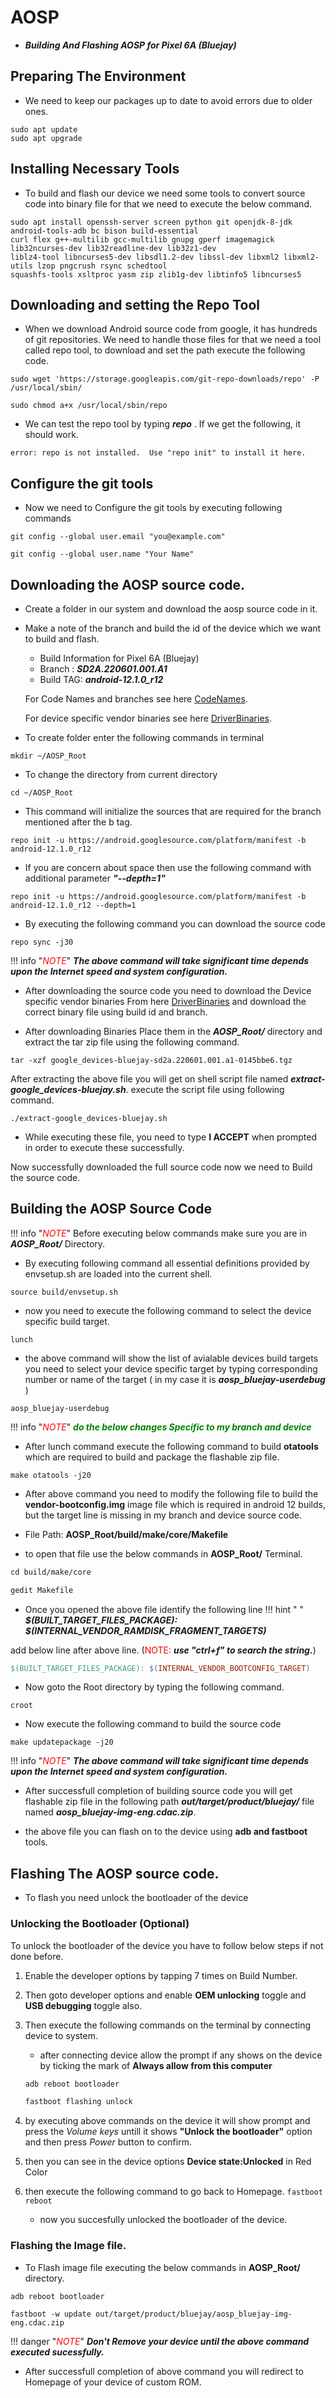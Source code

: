# AOSP
*  ***Building And Flashing AOSP for Pixel 6A (Bluejay)***

## Preparing The Environment
*  We need to keep our packages up to date to avoid errors due to older ones.
```
sudo apt update
sudo apt upgrade
```

## Installing Necessary Tools
*  To build and flash our device we need some tools to convert source code into binary file for that we need to execute the below command.
```
sudo apt install openssh-server screen python git openjdk-8-jdk android-tools-adb bc bison build-essential 
curl flex g++-multilib gcc-multilib gnupg gperf imagemagick lib32ncurses-dev lib32readline-dev lib32z1-dev 
liblz4-tool libncurses5-dev libsdl1.2-dev libssl-dev libxml2 libxml2-utils lzop pngcrush rsync schedtool 
squashfs-tools xsltproc yasm zip zlib1g-dev libtinfo5 libncurses5
```
## Downloading and setting the Repo Tool
*  When we download Android source code from google, it has hundreds of git repositories. We need to handle those files for that we need a tool called repo tool, to download and set the path execute the following code.
```
sudo wget 'https://storage.googleapis.com/git-repo-downloads/repo' -P /usr/local/sbin/

sudo chmod a+x /usr/local/sbin/repo
```
*  We can test the repo tool by typing  ***repo*** . If we get the following, it should work.
```
error: repo is not installed.  Use "repo init" to install it here.
```

## Configure the git tools
*  Now we need to Configure the git tools by executing following commands
```
git config --global user.email "you@example.com"

git config --global user.name "Your Name"
```
## Downloading the AOSP source code.
*  Create a folder in our system and download the aosp source code in it.
*  Make a note of the branch and build the id of the device which we want to build and flash.
    *  Build Information for Pixel 6A (Bluejay)
    *  Branch : ***SD2A.220601.001.A1***
    *  Build TAG: ***android-12.1.0_r12***

    For Code Names and branches see here [CodeNames](https://source.android.com/setup/start/build-numbers).

    For device specific vendor binaries see here [DriverBinaries](https://developers.google.com/android/drivers#bluejaysd2a.220601.001.a1 ).

*  To create folder enter the following commands in terminal
```
mkdir ~/AOSP_Root
```
*  To change the directory from current directory
```
cd ~/AOSP_Root
```
*  This command will initialize the sources that are required for the branch mentioned after the b tag.
```
repo init -u https://android.googlesource.com/platform/manifest -b android-12.1.0_r12
```
*  If you are concern about space then use the following command with additional parameter ***"--depth=1"***
```
repo init -u https://android.googlesource.com/platform/manifest -b android-12.1.0_r12 --depth=1
```
*  By executing the following command you can download the source code
```
repo sync -j30
```
!!! info "<span style="color:Red">*NOTE*</span>"
    ***The above command will take significant time depends upon the Internet speed and system configuration.***
<!-- <span style="color:Red">NOTE:</span> ***The above command will take significant time depends upon the Internet speed and system configuration.*** -->

*  After downloading the source code you need to download the Device specific vendor binaries From here [DriverBinaries](https://dl.google.com/dl/android/aosp/google_devices-bluejay-sd2a.220601.001.a1-0145bbe6.tgz) and download the correct binary file using build id and branch.

*  After downloading Binaries Place them in the ***AOSP_Root/*** directory and extract the tar zip file using the following command.
```
tar -xzf google_devices-bluejay-sd2a.220601.001.a1-0145bbe6.tgz
```

After extracting the above file you will get on shell script file named ***extract-google_devices-bluejay.sh***. execute the script file using following command.
```
./extract-google_devices-bluejay.sh
```

*  While executing these file, you need to type **I ACCEPT** when prompted in order to execute these successfully.

Now successfully downloaded the full source code now we need to Build the source code.

## Building the AOSP Source Code

!!! info "<span style="color:Red">*NOTE*</span>"
    Before executing below commands make sure you are in ***AOSP_Root/*** Directory.
<!-- <span style="color:Red">NOTE:</span> ***Before executing below commands make sure you are in*** **AOSP_Root/** ***Directory.*** -->

*  By executing following command all essential definitions provided by envsetup.sh are loaded into the current shell.
```
source build/envsetup.sh
```
* now you need to execute the following command to select the device specific build target.
```
lunch
```
*  the above command will show the list of avialable devices build targets you need to select your device specific target by typing corresponding number or name of the target ( in my case it is ***aosp_bluejay-userdebug*** )

```
aosp_bluejay-userdebug
```

!!! info "<span style="color:Red">*NOTE*</span>"
    <span style="color:green"> ***do the below changes Specific to my branch and device***</span>
<!-- <span style="color:Red">**NOTE:**</span>  <span style="color:green"> ***do the below changes particular to my branch and device***</span> -->

*  After lunch command execute the following command to build **otatools** which are required to build and package the flashable zip file.
```
make otatools -j20
```
*  After above command you need to modify the following file to build the **vendor-bootconfig.img** image file which is required in android 12 builds, but the target line is missing in my branch and device source code.

*  File Path:  **AOSP_Root/build/make/core/Makefile**
*  to open that file use the below commands in **AOSP_Root/** Terminal.
```mk
cd build/make/core

gedit Makefile
```
*  Once you opened the above file identify the following line
!!! hint " "
    ***$(BUILT_TARGET_FILES_PACKAGE): $(INTERNAL_VENDOR_RAMDISK_FRAGMENT_TARGETS)*** 


add below line after above line. (<span style="color:Red">NOTE:</span> ***use "ctrl+f" to search the string.***)
```mk 
$(BUILT_TARGET_FILES_PACKAGE): $(INTERNAL_VENDOR_BOOTCONFIG_TARGET)
```

*  Now goto the Root directory by typing the following command.
```
croot
```

*  Now execute the following command to build the source code
```
make updatepackage -j20
```

!!! info "<span style="color:Red">*NOTE*</span>"
    ***The above command will take significant time depends upon the Internet speed and system configuration.***
<!-- <span style="color:Red">NOTE:</span> ***The above command will take significant time depends upon the Internet speed and system configuration.*** -->

*  After successfull completion of building source code you will get flashable zip file in the following path ***out/target/product/bluejay/*** file named ***aosp_bluejay-img-eng.cdac.zip***.

*  the above file you can flash on to the device using **adb and fastboot** tools.

## Flashing The AOSP source code.

*  To flash you need unlock the bootloader of the device 

### Unlocking the Bootloader (Optional)

To unlock the bootloader of the device you have to follow below steps if not done before.

1. Enable the developer options by tapping 7 times on Build Number.
2.  Then goto developer options and enable **OEM unlocking** toggle and **USB debugging** toggle also.
3.  Then execute the following commands on the terminal by connecting device to system.
       *  after connecting device allow the prompt if any shows on the device by ticking the mark of **Always allow from this computer**
    
    ```cmd
    adb reboot bootloader
    
    fastboot flashing unlock
    ```

4.  by executing above commands on the device it will show prompt and press the *Volume keys* untill it shows **"Unlock the bootloader"** option and then press *Power* button to confirm.

5.  then you can see in the device options **Device state:Unlocked** in Red Color
6.  then execute the following command to go back to Homepage.
        ```
        fastboot reboot
        ```

    *  now you succesfully unlocked the bootloader of the device.

### Flashing the Image file.

*  To Flash image file executing the below commands in **AOSP_Root/** directory.

```
adb reboot bootloader

fastboot -w update out/target/product/bluejay/aosp_bluejay-img-eng.cdac.zip
```
!!! danger "<span style="color:Red">*NOTE*</span>"
    ***Don't Remove your device until the above command executed sucessfully.***
<!-- <span style="color:Red">NOTE:</span> ***Don't Remove your device until the above command executed sucessfully.*** -->

*  After successfull completion of above command you will redirect to Homepage of your device of custom ROM.